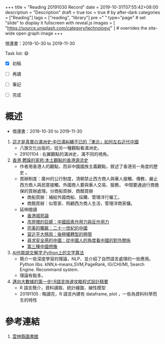 +++
title = "Reading 20191030 Record"
date = 2019-10-31T07:55:42+08:00
description = "Description"
draft = true
toc = true  # by after-dark
categories = ["Reading"]
tags = ["reading", "library"]
pre ="<i class='fa fa-file'></i> "
type="page" # set "slide" to display it fullscreen with reveal.js
images = [
  "https://source.unsplash.com/category/technology/"
] # overrides the site-wide open graph image
+++

借還書：2019-10-30 to 2019-11-30

<!--more-->

Task list: :smile:

- [x] 初稿
- [ ] 再讀
- [ ] 筆記
- [ ] 完成


# 概述

* 借還書：2019-10-30 to 2019-11-30

1. [這才是真實の滿洲史:中日滿糾纏不已的「東北」如何左右近代中國](http://library.ylccb.gov.tw/bookDetail.do?id=523178)
    * 八旗文化出版的，從另一種觀點看滿洲史。
    * 29101104 : 右翼觀點的滿洲史，滿不同的視角。
2. [香港,鬱躁的家邦:本土觀點的香港源流史](http://library.ylccb.gov.tw/bookDetail.do?id=527802)
    * 作者用香港人的觀點，而非中國國族主義觀點，敘述了香港另一角度的歷史 。
    * 買辦制度：廣州的公行制度，清朝禁止西方商人與華人接觸、傳教，嚴止西方商人與民眾接觸。外國商人要與華人交易、服務，
                中間要通過行商擔保的買辦處理。分商船買辦、商館買辦    
        * 商船買辦：補給外國商船、採購、管理洋行僱工。
        * 商館買辦：似管家、照顧西方商人生活，管理洋商家傭。
    * 延伸閱讀
        * [香港城邦論](https://zh.wikipedia.org/wiki/%E9%A6%99%E6%B8%AF%E5%9F%8E%E9%82%A6%E8%AB%96)
        * [吊燈裡的巨蟒：中國因素作用力與反作用力](https://www.books.com.tw/products/0010747380)
        * [完美的獨裁：二十一世紀的中國](https://www.books.com.tw/products/0010743869)
        * [習近平大棋局：後極權轉型的極限](https://www.books.com.tw/products/0010719154)
        * [尋求安全感的中國：從中國人的角度看中國的對外關係](https://www.books.com.tw/products/0010581167)
        * [第三種中國想像](https://www.books.com.tw/products/0010563031)
3. [AI也能說文解字:Python上的文字算法](http://library.ylccb.gov.tw/bookDetail.do?id=573644)
    * 簡介一些深度學習的理論，NLP、並介紹了自然語言處理的一些應用。Python libs. kNN,k-means,SVM,PageRank, IG/CHI/MI, Search Engine. Recommand system.
    * 理論有點多。    
4. [邁向大數據的第一步!:R語言快速攻略程式設計精要](http://library.ylccb.gov.tw/bookDetail.do?id=574305)
    * R 語言簡介，資料讀取、統計繪圖、線性模型
    * 20191105 : 略讀完，R 語言內建有 dataframe, plot ，一些為資料科學而生的特性   

# 參考連結

1. [雲林縣圖書館](http://library.ylccb.gov.tw/)

[google]: https://www.google.com "Search Engine"
